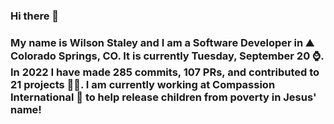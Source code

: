 ### Hi there 👋

### My name is Wilson Staley and I am a Software Developer in ⛰ Colorado Springs, CO.  It is currently Tuesday, September 20 ⌚. In 2022 I have made 285 commits, 107 PRs, and contributed to 21 projects 👨‍💻. I am currently working at Compassion International 🏢 to help release children from poverty in Jesus' name!